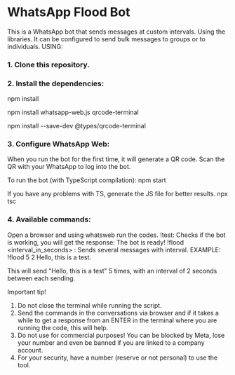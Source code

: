 
# WhatsApp Flood Bot

This is a WhatsApp bot that sends messages at custom intervals. Using the libraries.
It can be configured to send bulk messages to groups or to individuals.
USING:
### 1. Clone this repository.

### 2. Install the dependencies:
npm install

npm install whatsapp-web.js qrcode-terminal

npm install --save-dev @types/qrcode-terminal

### 3. Configure WhatsApp Web:
When you run the bot for the first time, it will generate a QR code. Scan the QR with your WhatsApp to log into the bot.

To run the bot (with TypeScript compilation):
npm start

If you have any problems with TS, generate the JS file for better results.
npx tsc

### 4. Available commands:
Open a browser and using whatsweb run the codes.
!test: Checks if the bot is working, you will get the response: The bot is ready!
!flood <quantity> <interval_in_seconds> <message>: Sends several messages with interval.
EXAMPLE: !flood 5 2 Hello, this is a test.

This will send "Hello, this is a test" 5 times, with an interval of 2 seconds between each sending.

Important tip!
1) Do not close the terminal while running the script.
2) Send the commands in the conversations via browser and if it takes a while to get a response from an ENTER in the terminal where you are running the code, this will help.
3) Do not use for commercial purposes! You can be blocked by Meta, lose your number and even be banned if you are linked to a company account.
4) For your security, have a number (reserve or not personal) to use the tool.
